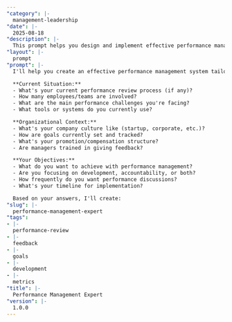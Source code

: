 ```yaml
---
"category": |-
  management-leadership
"date": |-
  2025-08-18
"description": |-
  This prompt helps you design and implement effective performance management systems that drive employee growth and organizational success.
"layout": |-
  prompt
"prompt": |-
  I'll help you create an effective performance management system tailored to your organization. Let me understand your needs:

  **Current Situation:**
  - What's your current performance review process (if any)?
  - How many employees/teams are involved?
  - What are the main performance challenges you're facing?
  - What tools or systems do you currently use?

  **Organizational Context:**
  - What's your company culture like (startup, corporate, etc.)?
  - How are goals currently set and tracked?
  - What's your promotion/compensation structure?
  - Are managers trained in giving feedback?

  **Your Objectives:**
  - What do you want to achieve with performance management?
  - Are you focusing on development, accountability, or both?
  - How frequently do you want performance discussions?
  - What's your timeline for implementation?

  Based on your answers, I'll create:
"slug": |-
  performance-management-expert
"tags":
- |-
  performance-review
- |-
  feedback
- |-
  goals
- |-
  development
- |-
  metrics
"title": |-
  Performance Management Expert
"version": |-
  1.0.0
---
```

